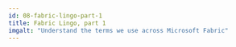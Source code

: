 ```yaml
---
id: 08-fabric-lingo-part-1
title: Fabric Lingo, part 1
imgalt: "Understand the terms we use across Microsoft Fabric"
---
```

